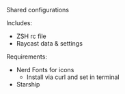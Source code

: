 Shared configurations

Includes:
  - ZSH rc file
  - Raycast data & settings

Requirements:

  - Nerd Fonts for icons
    - Install via curl and set in terminal
  - Starship

